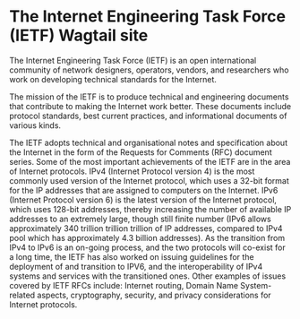 The Internet Engineering Task Force (IETF) Wagtail site
=======================================================
The Internet Engineering Task Force (IETF) is an open international community of network designers, operators, vendors, and researchers who work on developing technical standards for the Internet.

The mission of the IETF is to produce technical and engineering documents that contribute to making the Internet work better. These documents include protocol standards, best current practices, and informational documents of various kinds. 

The IETF adopts technical and organisational notes and specification about the Internet in the form of the Requests for Comments (RFC) document series. Some of the most important achievements of the IETF are in the area of Internet protocols. IPv4 (Internet Protocol version 4) is the most commonly used version of the Internet protocol, which uses a 32-bit format for the IP addresses that are assigned to computers on the Internet. IPv6 (Internet Protocol version 6) is the latest version of the Internet protocol, which uses 128-bit addresses, thereby increasing the number of available IP addresses to an extremely large, though still finite number (IPv6 allows approximately 340 trillion trillion trillion of IP addresses, compared to IPv4 pool which has approximately 4.3 billion addresses). As the transition from IPv4 to IPv6 is an on-going process, and the two protocols will co-exist for a long time, the IETF has also worked on issuing guidelines for the deployment of and transition to IPV6, and the interoperability of IPv4 systems and services with the transitioned ones. Other examples of issues covered by IETF RFCs include: Internet routing, Domain Name System-related aspects, cryptography, security, and privacy considerations for Internet protocols.

